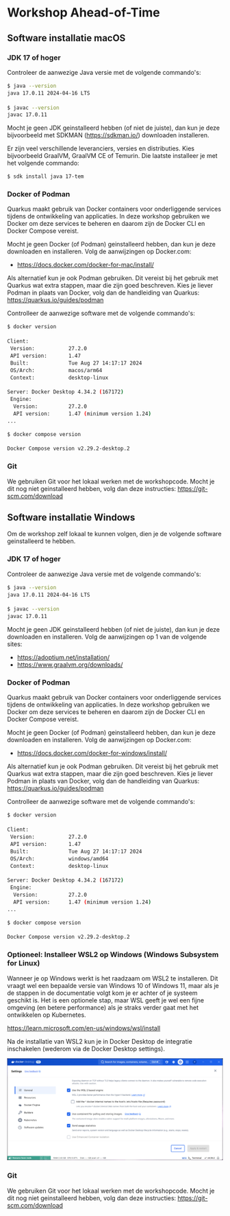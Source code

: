 # Workshop Ahead-of-Time

## Software installatie macOS

### JDK 17 of hoger

Controleer de aanwezige Java versie met de volgende commando's:

```bash
$ java --version
java 17.0.11 2024-04-16 LTS

$ javac --version
javac 17.0.11
```

Mocht je geen JDK geinstalleerd hebben (of niet de juiste), dan kun je deze bijvoorbeeld met SDKMAN (<https://sdkman.io/>)  downloaden installeren.

Er zijn veel verschillende leveranciers, versies en distributies. Kies bijvoorbeeld GraalVM, GraalVM CE of Temurin. 
Die laatste installeer je met het volgende commando:

```bash
$ sdk install java 17-tem
```

### Docker of Podman

Quarkus maakt gebruik van Docker containers voor onderliggende services tijdens de ontwikkeling van applicaties.
In deze workshop gebruiken we Docker om deze services te beheren en daarom zijn de Docker CLI en Docker Compose vereist.

Mocht je geen Docker (of Podman) geinstalleerd hebben, dan kun je deze downloaden en installeren. Volg de aanwijzingen op Docker.com:

- <https://docs.docker.com/docker-for-mac/install/>

Als alternatief kun je ook Podman gebruiken. Dit vereist bij het gebruik met Quarkus wat extra stappen,
maar die zijn goed beschreven. Kies je liever Podman in plaats van Docker, volg dan de handleiding van Quarkus: <https://quarkus.io/guides/podman>

Controlleer de aanwezige software met de volgende commando's:

```bash
$ docker version

Client:
 Version:           27.2.0
 API version:       1.47
 Built:             Tue Aug 27 14:17:17 2024
 OS/Arch:           macos/arm64
 Context:           desktop-linux

Server: Docker Desktop 4.34.2 (167172)
 Engine:
  Version:          27.2.0
  API version:      1.47 (minimum version 1.24)
...
```

```bash
$ docker compose version

Docker Compose version v2.29.2-desktop.2
```

### Git

We gebruiken Git voor het lokaal werken met de workshopcode. 
Mocht je dit nog niet geinstalleerd hebben, volg dan deze instructies: https://git-scm.com/download

## Software installatie Windows

Om de workshop zelf lokaal te kunnen volgen, dien je de volgende software geinstalleerd te hebben.

### JDK 17 of hoger

Controleer de aanwezige Java versie met de volgende commando's:

```bash
$ java --version
java 17.0.11 2024-04-16 LTS

$ javac --version
javac 17.0.11
```

Mocht je geen JDK geinstalleerd hebben (of niet de juiste), dan kun je deze downloaden en installeren. Volg de aanwijzingen op 1 van de volgende sites:

- https://adoptium.net/installation/
- https://www.graalvm.org/downloads/

### Docker of Podman

Quarkus maakt gebruik van Docker containers voor onderliggende services tijdens de ontwikkeling van applicaties.
In deze workshop gebruiken we Docker om deze services te beheren en daarom zijn de Docker CLI en Docker Compose vereist. 

Mocht je geen Docker (of Podman) geinstalleerd hebben, dan kun je deze downloaden en installeren. Volg de aanwijzingen op Docker.com:

- https://docs.docker.com/docker-for-windows/install/

Als alternatief kun je ook Podman gebruiken. Dit vereist bij het gebruik met Quarkus wat extra stappen, 
maar die zijn goed beschreven. Kies je liever Podman in plaats van Docker, volg dan de handleiding van Quarkus: https://quarkus.io/guides/podman

Controlleer de aanwezige software met de volgende commando's:

```bash
$ docker version

Client:
 Version:           27.2.0
 API version:       1.47
 Built:             Tue Aug 27 14:17:17 2024
 OS/Arch:           windows/amd64
 Context:           desktop-linux

Server: Docker Desktop 4.34.2 (167172)
 Engine:
  Version:          27.2.0
  API version:      1.47 (minimum version 1.24)
...
```

```bash
$ docker compose version

Docker Compose version v2.29.2-desktop.2
```

### Optioneel: Installeer WSL2 op Windows (Windows Subsystem for Linux)

Wanneer je op Windows werkt is het raadzaam om WSL2 te installeren. Dit vraagt wel een bepaalde versie van Windows 10 of Windows 11, maar als je de stappen in de documentatie volgt kom je er achter of je systeem geschikt is. Het is een optionele stap, maar WSL geeft je wel een fijne omgeving (en betere performance) als je straks verder gaat met het ontwikkelen op Kubernetes.

https://learn.microsoft.com/en-us/windows/wsl/install

Na de installatie van WSL2 kun je in Docker Desktop de integratie inschakelen (wederom via de Docker Desktop settings).

![img.png](img.png)

### Git

We gebruiken Git voor het lokaal werken met de workshopcode.
Mocht je dit nog niet geinstalleerd hebben, volg dan deze instructies: https://git-scm.com/download




